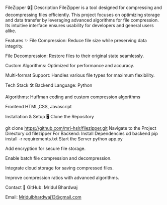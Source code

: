 FileZipper 🔒📁
Description
FileZipper is a tool designed for compressing and decompressing files efficiently. This project focuses on optimizing storage and data transfer by leveraging advanced algorithms for file compression. Its intuitive interface ensures usability for developers and general users alike.

Features ✨
File Compression: Reduce file size while preserving data integrity.

File Decompression: Restore files to their original state seamlessly.

Custom Algorithms: Optimized for performance and accuracy.

Multi-format Support: Handles various file types for maximum flexibility.

Tech Stack 🛠️
Backend
Language: Python

Algorithms: Huffman coding and custom compression algorithms

Frontend
HTML,CSS, Javascript


Installation & Setup 🖥️
Clone the Repository


git clone https://github.com/mri-hslr/filezipper.git
Navigate to the Project Directory
cd filezipper
For Backend:
Install Dependencies
cd backend
pip install -r requirements.txt
Start the Server
python app.py



Add encryption for secure file storage.

Enable batch file compression and decompression.

Integrate cloud storage for saving compressed files.

Improve compression ratios with advanced algorithms.

Contact 💬
GitHub: Mridul Bhardwaj

Email: Mridulbhardwaj13@gmail.com

